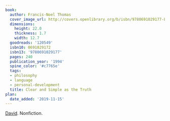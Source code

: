 ```yaml
---
book:
  author: Francis-Noel Thomas
  cover_image_url: http://covers.openlibrary.org/b/isbn/9780691029177-L.jpg
  dimensions:
    height: 22.0
    thickness: 1.7
    width: 12.7
  goodreads: '120549'
  isbn10: 0691029172
  isbn13: '9780691029177'
  pages: 240
  publication_year: '1994'
  spine_color: '#c7765e'
  tags:
  - philosophy
  - language
  - personal-development
  title: Clear and Simple as the Truth
plan:
  date_added: '2019-11-15'
---
```


[David](https://twitter.com/DRMacIver/status/1247491920831688705). Nonfiction.
